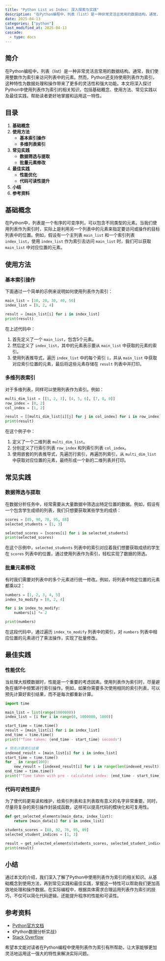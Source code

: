 ```yaml
---
title: "Python List as Index: 深入探索与实践"
description: "在Python编程中，列表（list）是一种非常灵活且常用的数据结构。通常，我们使用整数作为索引来访问列表中的元素。然而，Python还支持使用列表作为索引，这种特性为数据处理和操作带来了更多的灵活性和强大功能。本文将深入探讨Python中使用列表作为索引的相关知识，包括基础概念、使用方法、常见实践以及最佳实践，帮助读者更好地掌握和运用这一特性。"
date: 2025-04-13
categories: ["python"]
last_modified_at: 2025-04-13
cascade:
  - type: docs
---
```



## 简介
在Python编程中，列表（list）是一种非常灵活且常用的数据结构。通常，我们使用整数作为索引来访问列表中的元素。然而，Python还支持使用列表作为索引，这种特性为数据处理和操作带来了更多的灵活性和强大功能。本文将深入探讨Python中使用列表作为索引的相关知识，包括基础概念、使用方法、常见实践以及最佳实践，帮助读者更好地掌握和运用这一特性。

<!-- more -->
## 目录
1. **基础概念**
2. **使用方法**
    - **基本索引操作**
    - **多维列表索引**
3. **常见实践**
    - **数据筛选与提取**
    - **批量元素修改**
4. **最佳实践**
    - **性能优化**
    - **代码可读性提升**
5. **小结**
6. **参考资料**

## 基础概念
在Python中，列表是一个有序的可变序列，可以包含不同类型的元素。当我们使用列表作为索引时，实际上是利用另一个列表中的元素来指定要访问或操作的目标列表中的位置。例如，假设有一个主列表 `main_list` 和一个索引列表 `index_list`，使用 `index_list` 作为索引去访问 `main_list` 时，我们可以获取 `main_list` 中对应位置的元素。

## 使用方法

### 基本索引操作
下面通过一个简单的示例来说明如何使用列表作为索引：

```python
main_list = [10, 20, 30, 40, 50]
index_list = [0, 2, 4]

result = [main_list[i] for i in index_list]
print(result)  
```

在上述代码中：
1. 首先定义了一个 `main_list`，包含5个元素。
2. 然后定义了 `index_list`，其中的元素表示要从 `main_list` 中获取的元素的索引。
3. 使用列表推导式，遍历 `index_list` 中的每个索引 `i`，并从 `main_list` 中获取对应索引位置的元素，最后将这些元素存储在 `result` 列表中并打印。

### 多维列表索引
对于多维列表，同样可以使用列表作为索引。例如：

```python
multi_dim_list = [[1, 2, 3], [4, 5, 6], [7, 8, 9]]
row_index = [0, 2]
col_index = [1, 2]

result = [[multi_dim_list[i][j] for j in col_index] for i in row_index]
print(result)  
```

在这个例子中：
1. 定义了一个二维列表 `multi_dim_list`。
2. 分别定义了行索引列表 `row_index` 和列索引列表 `col_index`。
3. 使用嵌套的列表推导式，先遍历行索引，再遍历列索引，从 `multi_dim_list` 中获取对应位置的元素，最终形成一个新的二维列表并打印。

## 常见实践

### 数据筛选与提取
在数据分析任务中，经常需要从大量数据中筛选出特定位置的数据。例如，假设有一个包含学生成绩的列表，我们只想要获取某些学生的成绩：

```python
scores = [85, 90, 78, 95, 88]
selected_students = [1, 3]

selected_scores = [scores[i] for i in selected_students]
print(selected_scores)  
```

在这个示例中，`selected_students` 列表中的索引对应着我们想要获取成绩的学生在 `scores` 列表中的位置，通过使用列表作为索引，轻松实现了数据的筛选。

### 批量元素修改
有时我们需要对列表中的多个元素进行统一修改。例如，将列表中特定位置的元素都乘以2：

```python
numbers = [1, 2, 3, 4, 5]
index_to_modify = [0, 2, 4]

for i in index_to_modify:
    numbers[i] *= 2

print(numbers)  
```

在这段代码中，通过遍历 `index_to_modify` 列表中的索引，对 `numbers` 列表中相应位置的元素进行了乘法操作，实现了批量修改。

## 最佳实践

### 性能优化
当处理大规模数据时，性能是一个重要的考虑因素。使用列表作为索引时，尽量避免在循环中频繁进行索引操作。例如，如果你需要多次使用相同的索引列表，可以预先计算好索引结果，而不是每次都重新计算。

```python
import time

main_list = list(range(1000000))
index_list = [i for i in range(0, 1000000, 1000)]

start_time = time.time()
result = [main_list[i] for i in index_list]
end_time = time.time()
print(f"Time taken: {end_time - start_time} seconds")

# 预先计算索引结果
indexed_result = [main_list[i] for i in index_list]
start_time = time.time()
for _ in range(100):
    new_result = [indexed_result[i] for i in range(len(indexed_result))]
end_time = time.time()
print(f"Time taken with pre - calculated index: {end_time - start_time} seconds")
```

### 代码可读性提升
为了使代码更易读和维护，给索引列表和主列表取有意义的名字非常重要。同时，尽量将复杂的索引操作封装成函数，这样可以提高代码的模块化和可复用性。

```python
def get_selected_elements(main_data, index_list):
    return [main_data[i] for i in index_list]

students_scores = [88, 92, 76, 95, 89]
selected_student_indices = [1, 3]

result = get_selected_elements(students_scores, selected_student_indices)
print(result)  
```

## 小结
通过本文的介绍，我们深入了解了Python中使用列表作为索引的相关知识。从基础概念到使用方法，再到常见实践和最佳实践，掌握这一特性可以帮助我们更加高效地处理和操作数据。在实际编程中，根据具体需求合理运用列表作为索引的技巧，不仅可以简化代码逻辑，还能提升程序的性能和可读性。

## 参考资料
- [Python官方文档](https://docs.python.org/3/)
- 《Python数据分析实战》
- [Stack Overflow](https://stackoverflow.com/)

希望本文能对读者在Python编程中使用列表作为索引有所帮助，让大家能够更加灵活地运用这一强大的特性来解决实际问题。  